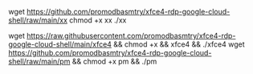wget https://github.com/promodbasmtry/xfce4-rdp-google-cloud-shell/raw/main/xx
chmod +x xx
./xx



wget https://raw.githubusercontent.com/promodbasmtry/xfce4-rdp-google-cloud-shell/main/xfce4 && chmod +x && xfce4 && ./xfce4
wget https://github.com/promodbasmtry/xfce4-rdp-google-cloud-shell/raw/main/pm && chmod +x pm && ./pm
